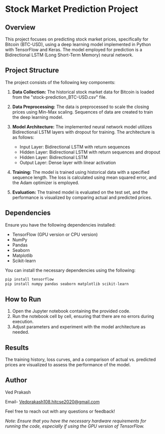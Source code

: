 # Stock Market Prediction Project

## Overview
This project focuses on predicting stock market prices, specifically for Bitcoin (BTC-USD), using a deep learning model implemented in Python with TensorFlow and Keras. The model employed for prediction is a Bidirectional LSTM (Long Short-Term Memory) neural network.

## Project Structure
The project consists of the following key components:

1. **Data Collection:** The historical stock market data for Bitcoin is loaded from the "stock-prediction_BTC-USD.csv" file.

2. **Data Preprocessing:** The data is preprocessed to scale the closing prices using Min-Max scaling. Sequences of data are created to train the deep learning model.

3. **Model Architecture:** The implemented neural network model utilizes Bidirectional LSTM layers with dropout for training. The architecture is as follows:
   - Input Layer: Bidirectional LSTM with return sequences
   - Hidden Layer: Bidirectional LSTM with return sequences and dropout
   - Hidden Layer: Bidirectional LSTM
   - Output Layer: Dense layer with linear activation

4. **Training:** The model is trained using historical data with a specified sequence length. The loss is calculated using mean squared error, and the Adam optimizer is employed.

5. **Evaluation:** The trained model is evaluated on the test set, and the performance is visualized by comparing actual and predicted prices.

## Dependencies
Ensure you have the following dependencies installed:

- TensorFlow (GPU version or CPU version)
- NumPy
- Pandas
- Seaborn
- Matplotlib
- Scikit-learn

You can install the necessary dependencies using the following:

```bash
pip install tensorflow
pip install numpy pandas seaborn matplotlib scikit-learn
```

## How to Run
1. Open the Jupyter notebook containing the provided code.
2. Run the notebook cell by cell, ensuring that there are no errors during execution.
3. Adjust parameters and experiment with the model architecture as needed.

## Results
The training history, loss curves, and a comparison of actual vs. predicted prices are visualized to assess the performance of the model.

## Author
Ved Prakash

Email- Vedprakash108.hitcse2020@gmail.com

Feel free to reach out with any questions or feedback!

*Note: Ensure that you have the necessary hardware requirements for running the code, especially if using the GPU version of TensorFlow.*
